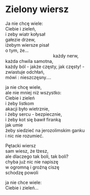 # Zielony wiersz

Ja nie chcę wiele:  
Ciebie i zieleń,  
i zeby wiatr kołysał  
gałezie drzew,  
iżebym wiersze pisał  
o tym, że...  
  `                     `każdy nerw,  
każda chwila samotna,  
każdy ból - jakże częsty, jak częsty! -  
zwiastuje odchłań,  
mówi : nieszczęsny....  

ja nie chcę wiele,  
ale nie mniej niż wszystko:  
Ciebie i zieleń  
i żeby listkom  
akacji było wietrznie,  
i żeby sercu - bezpiecznie,  
i żeby kot się bawił firanką  
jak umie  
żeby siedzieć na jerozolimskim ganku  
i nic nie rozumieć.  

Pętacki wiersz  
sam wiesz, że łżesz,  
ale dlaczego tak boli, tak boli?  
chyba już nic nie napiszę  
w ogromną i groźną ciszę  
schodzę powoli  

ja nie chce wiele:  
Ciebie i zieleń...  
